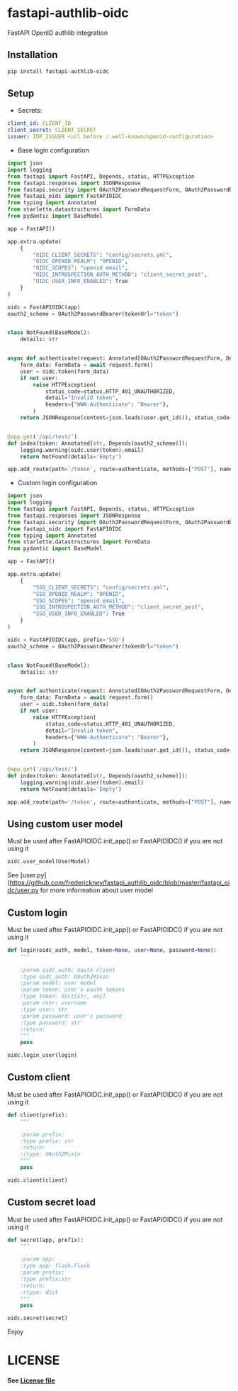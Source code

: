# fastapi-authlib-oidc
FastAPI OpenID authlib integration

## Installation

```bash
pip install fastapi-authlib-oidc
```

## Setup

- Secrets:
```yaml
client_id: CLIENT_ID
client_secret: CLIENT_SECRET
issuer: IDP_ISSUER <url before /.well-known/openid-configuration>
```

- Base login configuration

```python 
import json
import logging
from fastapi import FastAPI, Depends, status, HTTPException
from fastapi.responses import JSONResponse
from fastapi.security import OAuth2PasswordRequestForm, OAuth2PasswordBearer
from fastapi_oidc import FastAPIOIDC
from typing import Annotated
from starlette.datastructures import FormData
from pydantic import BaseModel

app = FastAPI()

app.extra.update(
    {
        "OIDC_CLIENT_SECRETS": "config/secrets.yml",
        "OIDC_OPENID_REALM": "OPENID",
        "OIDC_SCOPES": "openid email",
        "OIDC_INTROSPECTION_AUTH_METHOD": "client_secret_post",
        "OIDC_USER_INFO_ENABLED": True
    }
)

oidc = FastAPIOIDC(app)
oauth2_scheme = OAuth2PasswordBearer(tokenUrl="token")


class NotFound(BaseModel):
    details: str


async def authenticate(request: Annotated[OAuth2PasswordRequestForm, Depends()], ) -> JSONResponse:
    form_data: FormData = await request.form()
    user = oidc.token(form_data)
    if not user:
        raise HTTPException(
            status_code=status.HTTP_401_UNAUTHORIZED,
            detail="Invalid token",
            headers={"WWW-Authenticate": "Bearer"},
        )
    return JSONResponse(content=json.loads(user.get_id()), status_code=status.HTTP_200_OK)


@app.get('/api/test/')
def index(token: Annotated[str, Depends(oauth2_scheme)]):
    logging.warning(oidc.user(token).email)
    return NotFound(details='Empty')

app.add_route(path='/token', route=authenticate, methods=["POST"], name='authenticate')

```

- Custom login configuration

```python
import json
import logging
from fastapi import FastAPI, Depends, status, HTTPException
from fastapi.responses import JSONResponse
from fastapi.security import OAuth2PasswordRequestForm, OAuth2PasswordBearer
from fastapi_oidc import FastAPIOIDC
from typing import Annotated
from starlette.datastructures import FormData
from pydantic import BaseModel

app = FastAPI()

app.extra.update(
    {
        "SSO_CLIENT_SECRETS": "config/secrets.yml",
        "SSO_OPENID_REALM": "OPENID",
        "SSO_SCOPES": "openid email",
        "SSO_INTROSPECTION_AUTH_METHOD": "client_secret_post",
        "SSO_USER_INFO_ENABLED": True
    }
)

oidc = FastAPIOIDC(app, prefix='SSO')
oauth2_scheme = OAuth2PasswordBearer(tokenUrl="token")


class NotFound(BaseModel):
    details: str


async def authenticate(request: Annotated[OAuth2PasswordRequestForm, Depends()], ) -> JSONResponse:
    form_data: FormData = await request.form()
    user = oidc.token(form_data)
    if not user:
        raise HTTPException(
            status_code=status.HTTP_401_UNAUTHORIZED,
            detail="Invalid token",
            headers={"WWW-Authenticate": "Bearer"},
        )
    return JSONResponse(content=json.loads(user.get_id()), status_code=status.HTTP_200_OK)


@app.get('/api/test/')
def index(token: Annotated[str, Depends(oauth2_scheme)]):
    logging.warning(oidc.user(token).email)
    return NotFound(details='Empty')

app.add_route(path='/token', route=authenticate, methods=["POST"], name='authenticate')
```

## Using custom user model

Must be used after FastAPIOIDC.init_app() or FastAPIOIDC() if you are not using it

```python
oidc.user_model(UserModel)
```

See [user.py](https://github.com/frederickney/fastapi_authlib_oidc/blob/master/fastapi_oidc/user.py for more information about user model

## Custom login

Must be used after FastAPIOIDC.init_app() or FastAPIOIDC() if you are not using it

```python
def login(oidc_auth, model, token=None, user=None, password=None):
    """
    
    :param oidc_auth: oauth client
    :type oidc_auth: OAuth2Mixin
    :param model: user model
    :param token: user's oauth tokens 
    :type token: dict[str, any]
    :param user: username
    :type user: str
    :param password: user's password 
    :type password: str
    :return: 
    """
    pass

oidc.login_user(login)
```

## Custom client

Must be used after FastAPIOIDC.init_app() or FastAPIOIDC() if you are not using it

```python
def client(prefix):
    """

    :param prefix:
    :type prefix: str
    :return:
    :rtype: OAuth2Mixin
    """
    pass

oidc.client(client)
```

## Custom secret load

Must be used after FastAPIOIDC.init_app() or FastAPIOIDC() if you are not using it

```python
def secret(app, prefix):
    """

    :param app:
    :type app: flask.Flask
    :param prefix:
    :type prefix:str
    :return:
    :rtype: dict
    """
    pass

oidc.secret(secret)
```

Enjoy

# LICENSE

#### See [License file](LICENSE)
